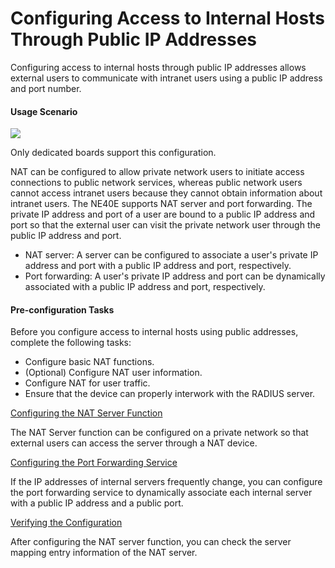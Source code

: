 Configuring Access to Internal Hosts Through Public IP Addresses
================================================================

Configuring access to internal hosts through public IP addresses allows external users to communicate with intranet users using a public IP address and port number.

#### Usage Scenario

![](../../../../public_sys-resources/note_3.0-en-us.png) 

Only dedicated boards support this configuration.

NAT can be configured to allow private network users to initiate access connections to public network services, whereas public network users cannot access intranet users because they cannot obtain information about intranet users. The NE40E supports NAT server and port forwarding. The private IP address and port of a user are bound to a public IP address and port so that the external user can visit the private network user through the public IP address and port.

* NAT server: A server can be configured to associate a user's private IP address and port with a public IP address and port, respectively.
* Port forwarding: A user's private IP address and port can be dynamically associated with a public IP address and port, respectively.

#### Pre-configuration Tasks

Before you configure access to internal hosts using public addresses, complete the following tasks:

* Configure basic NAT functions.
* (Optional) Configure NAT user information.
* Configure NAT for user traffic.
* Ensure that the device can properly interwork with the RADIUS server.


[Configuring the NAT Server Function](../../../../software/nev8r10_vrpv8r16/user/ne/dc_ne_nat_cfg_0067.html)

The NAT Server function can be configured on a private network so that external users can access the server through a NAT device.

[Configuring the Port Forwarding Service](../../../../software/nev8r10_vrpv8r16/user/ne/dc_ne_nat_cfg_0074_m2.html)

If the IP addresses of internal servers frequently change, you can configure the port forwarding service to dynamically associate each internal server with a public IP address and a public port.

[Verifying the Configuration](../../../../software/nev8r10_vrpv8r16/user/ne/dc_ne_nat_cfg_0075.html)

After configuring the NAT server function, you can check the server mapping entry information of the NAT server.